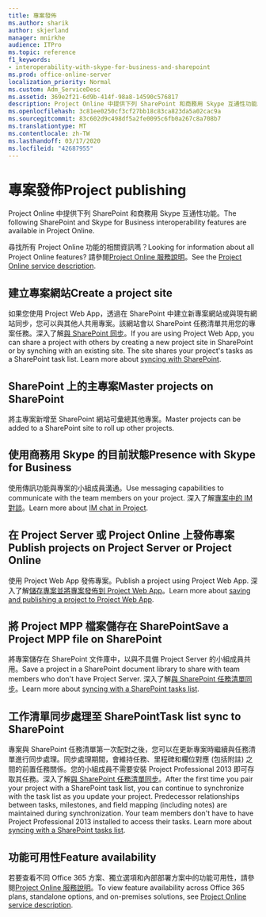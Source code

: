 ```yaml
---
title: 專案發佈
ms.author: sharik
author: skjerland
manager: mnirkhe
audience: ITPro
ms.topic: reference
f1_keywords:
- interoperability-with-skype-for-business-and-sharepoint
ms.prod: office-online-server
localization_priority: Normal
ms.custom: Adm_ServiceDesc
ms.assetid: 369e2f21-6d9b-414f-98a8-14590c576817
description: Project Online 中提供下列 SharePoint 和商務用 Skype 互通性功能。
ms.openlocfilehash: 3c81ee0250cf3cf27bb18c83ca823da5a02cac9a
ms.sourcegitcommit: 83c602d9c498df5a2fe0095c6fb0a267c8a708b7
ms.translationtype: MT
ms.contentlocale: zh-TW
ms.lasthandoff: 03/17/2020
ms.locfileid: "42687955"
---
```

# <a name="project-publishing"></a><span data-ttu-id="dad4b-103">專案發佈</span><span class="sxs-lookup"><span data-stu-id="dad4b-103">Project publishing</span></span>

<span data-ttu-id="dad4b-104">Project Online 中提供下列 SharePoint 和商務用 Skype 互通性功能。</span><span class="sxs-lookup"><span data-stu-id="dad4b-104">The following SharePoint and Skype for Business interoperability features are available in Project Online.</span></span>
  
<span data-ttu-id="dad4b-105">尋找所有 Project Online 功能的相關資訊嗎？</span><span class="sxs-lookup"><span data-stu-id="dad4b-105">Looking for information about all Project Online features?</span></span> <span data-ttu-id="dad4b-106">請參閱[Project Online 服務說明](project-online-service-description.md)。</span><span class="sxs-lookup"><span data-stu-id="dad4b-106">See the [Project Online service description](project-online-service-description.md).</span></span>
  
## <a name="create-a-project-site"></a><span data-ttu-id="dad4b-107">建立專案網站</span><span class="sxs-lookup"><span data-stu-id="dad4b-107">Create a project site</span></span>

<span data-ttu-id="dad4b-p102">如果您使用 Project Web App，透過在 SharePoint 中建立新專案網站或與現有網站同步，您可以與其他人共用專案。該網站會以 SharePoint 任務清單共用您的專案任務。深入了解[與 SharePoint 同步](https://go.microsoft.com/fwlink/p/?LinkId=271352)。</span><span class="sxs-lookup"><span data-stu-id="dad4b-p102">If you are using Project Web App, you can share a project with others by creating a new project site in SharePoint or by synching with an existing site. The site shares your project's tasks as a SharePoint task list. Learn more about [syncing with SharePoint](https://go.microsoft.com/fwlink/p/?LinkId=271352).</span></span>
  
## <a name="master-projects-on-sharepoint"></a><span data-ttu-id="dad4b-111">SharePoint 上的主專案</span><span class="sxs-lookup"><span data-stu-id="dad4b-111">Master projects on SharePoint</span></span>

<span data-ttu-id="dad4b-112">將主專案新增至 SharePoint 網站可彙總其他專案。</span><span class="sxs-lookup"><span data-stu-id="dad4b-112">Master projects can be added to a SharePoint site to roll up other projects.</span></span> 
  
## <a name="presence-with-skype-for-business"></a><span data-ttu-id="dad4b-113">使用商務用 Skype 的目前狀態</span><span class="sxs-lookup"><span data-stu-id="dad4b-113">Presence with Skype for Business</span></span>

<span data-ttu-id="dad4b-114">使用傳訊功能與專案的小組成員溝通。</span><span class="sxs-lookup"><span data-stu-id="dad4b-114">Use messaging capabilities to communicate with the team members on your project.</span></span> <span data-ttu-id="dad4b-115">深入了解[專案中的 IM 對談](https://go.microsoft.com/fwlink/p/?LinkId=271351)。</span><span class="sxs-lookup"><span data-stu-id="dad4b-115">Learn more about [IM chat in Project](https://go.microsoft.com/fwlink/p/?LinkId=271351).</span></span>
  
## <a name="publish-projects-on-project-server-or-project-online"></a><span data-ttu-id="dad4b-116">在 Project Server 或 Project Online 上發佈專案</span><span class="sxs-lookup"><span data-stu-id="dad4b-116">Publish projects on Project Server or Project Online</span></span>

<span data-ttu-id="dad4b-117">使用 Project Web App 發佈專案。</span><span class="sxs-lookup"><span data-stu-id="dad4b-117">Publish a project using Project Web App.</span></span> <span data-ttu-id="dad4b-118">深入了解[儲存專案並將專案發佈到 Project Web App](https://go.microsoft.com/fwlink/p/?LinkId=271354)。</span><span class="sxs-lookup"><span data-stu-id="dad4b-118">Learn more about [saving and publishing a project to Project Web App](https://go.microsoft.com/fwlink/p/?LinkId=271354).</span></span>
  
## <a name="save-a-project-mpp-file-on-sharepoint"></a><span data-ttu-id="dad4b-119">將 Project MPP 檔案儲存在 SharePoint</span><span class="sxs-lookup"><span data-stu-id="dad4b-119">Save a Project MPP file on SharePoint</span></span>

<span data-ttu-id="dad4b-120">將專案儲存在 SharePoint 文件庫中，以與不具備 Project Server 的小組成員共用。</span><span class="sxs-lookup"><span data-stu-id="dad4b-120">Save a project in a SharePoint document library to share with team members who don't have Project Server.</span></span> <span data-ttu-id="dad4b-121">深入了解[與 SharePoint 任務清單同步](https://go.microsoft.com/fwlink/p/?LinkId=271353)。</span><span class="sxs-lookup"><span data-stu-id="dad4b-121">Learn more about [syncing with a SharePoint tasks list](https://go.microsoft.com/fwlink/p/?LinkId=271353).</span></span>
  
## <a name="task-list-sync-to-sharepoint"></a><span data-ttu-id="dad4b-122">工作清單同步處理至 SharePoint</span><span class="sxs-lookup"><span data-stu-id="dad4b-122">Task list sync to SharePoint</span></span>

<span data-ttu-id="dad4b-p106">專案與 SharePoint 任務清單第一次配對之後，您可以在更新專案時繼續與任務清單進行同步處理。同步處理期間，會維持任務、里程碑和欄位對應 (包括附註) 之間的前置任務關係。您的小組成員不需要安裝 Project Professional 2013 即可存取其任務。深入了解[與 SharePoint 任務清單同步](https://go.microsoft.com/fwlink/p/?LinkId=271353)。</span><span class="sxs-lookup"><span data-stu-id="dad4b-p106">After the first time you pair your project with a SharePoint task list, you can continue to synchronize with the task list as you update your project. Predecessor relationships between tasks, milestones, and field mapping (including notes) are maintained during synchronization. Your team members don't have to have Project Professional 2013 installed to access their tasks. Learn more about [syncing with a SharePoint tasks list](https://go.microsoft.com/fwlink/p/?LinkId=271353).</span></span>
  
## <a name="feature-availability"></a><span data-ttu-id="dad4b-127">功能可用性</span><span class="sxs-lookup"><span data-stu-id="dad4b-127">Feature availability</span></span>

<span data-ttu-id="dad4b-128">若要查看不同 Office 365 方案、獨立選項和內部部署方案中的功能可用性，請參閱[Project Online 服務說明](project-online-service-description.md)。</span><span class="sxs-lookup"><span data-stu-id="dad4b-128">To view feature availability across Office 365 plans, standalone options, and on-premises solutions, see [Project Online service description](project-online-service-description.md).</span></span>
  

